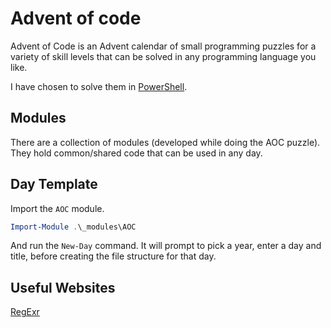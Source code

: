# Advent of code

Advent of Code is an Advent calendar of small programming puzzles for a variety
of skill levels that can be solved in any programming language you like.

I have chosen to solve them in [PowerShell](https://github.com/PowerShell/PowerShell/).

## Modules

There are a collection of modules (developed while doing the AOC puzzle). They
hold common/shared code that can be used in any day.

## Day Template

Import the `AOC` module.

```powershell
Import-Module .\_modules\AOC
```

And run the `New-Day` command. It will prompt to pick a year, enter a day and
title, before creating the file structure for that day.

## Useful Websites

[RegExr](https://regexr.com/)